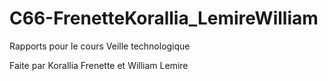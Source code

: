 # C66-FrenetteKorallia_LemireWilliam
Rapports pour le cours Veille technologique

Faite par Korallia Frenette et William Lemire
